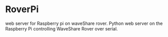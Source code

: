 # RoverPi
web server for Raspberry pi on waveShare rover. 
Python web server on the Raspberry Pi controlling WaveShare Rover over serial.
